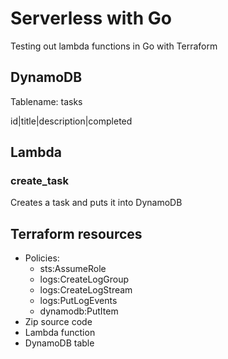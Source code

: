 # Serverless with Go

Testing out lambda functions in Go with Terraform

## DynamoDB
Tablename: tasks

id|title|description|completed

## Lambda
### create_task
Creates a task and puts it into DynamoDB

## Terraform resources
- Policies:
    - sts:AssumeRole
    - logs:CreateLogGroup
    - logs:CreateLogStream
    - logs:PutLogEvents
    - dynamodb:PutItem
- Zip source code
- Lambda function
- DynamoDB table

